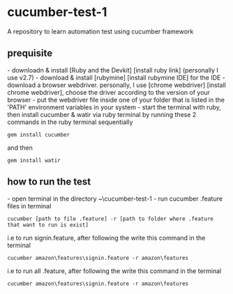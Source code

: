 # cucumber-test-1
A repository to learn automation test using cucumber framework

<h2>prequisite</h2>
- downloadn & install [Ruby and the Devkit] [install ruby link] (personally I use v2.7)
- download & install [rubymine] [install rubymine IDE] for the IDE 
- download a browser webdriver. personally, I use [chrome webdriver] [install chrome webdriver], choose the driver according to the version of your browser
- put the webdriver file inside one of your folder that is listed in the 'PATH' environment variables in your system
- start the terminal with ruby, then install cucumber & watir via ruby terminal by running these 2 commands in the ruby terminal sequentially


``
   gem install cucumber
``

and then
  
``
   gem install watir
``

<h2>how to run the test</h2>
- open terminal in the directory ~\cucumber-test-1
- run cucumber .feature files in terminal

``
cucumber [path to file .feature] -r [path to folder where .feature that want to run is exist] 
``


i.e to run signin.feature, after following the write this command in the terminal

  ``
  cucumber amazon\features\signin.feature -r amazon\features
  ``

i.e to run all .feature, after following the write this command in the terminal

``
cucumber amazon\features\signin.feature -r amazon\features
``


[install ruby link]: https://rubyinstaller.org/downloads/
[install rubymine IDE]: https://www.jetbrains.com/ruby/download/
[install chrome webdriver]: https://sites.google.com/a/chromium.org/chromedriver/downloads